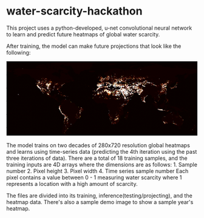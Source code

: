 # water-scarcity-hackathon

This project uses a python-developed, u-net convolutional neural network to learn and predict future heatmaps of global water scarcity.

After training, the model can make future projections that look like the following: 

![image test](/docs/demo_heatmap.jpg)

The model trains on two decades of 280x720 resolution global heatmaps and learns using time-series data (predicting the 4th iteration
using the past three iterations of data). There are a total of 18 training samples, and the training inputs are 4D arrays where the
dimensions are as follows:
    1. Sample number
    2. Pixel height
    3. Pixel width
    4. Time series sample number
Each pixel contains a value between 0 - 1 measuring water scarcity where 1 represents a location with a high amount of scarcity. 

The files are divided into its training, inference(testing/projecting), and the heatmap data. There's also a sample demo image to show
a sample year's heatmap.